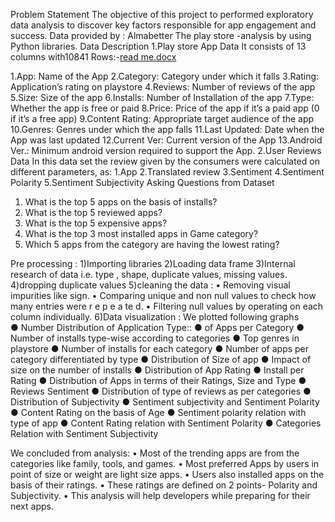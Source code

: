 
Problem Statement
The objective of this project to performed exploratory data analysis to discover key factors responsible for app engagement and success.
Data provided by :
Almabetter
The play store -analysis by using Python libraries.
Data Description
1.Play store App Data
It consists of 13 columns with10841 Rows:-[read me.docx](https://github.com/ramank123/Play-Store-App-Review-Analysis-EDA-/files/9483046/read.me.docx)

1.App: Name of the App 
2.Category: Category under which it falls 
3.Rating: Application’s rating on playstore
4.Reviews: Number of reviews of the app 
5.Size: Size of the app 
6.Installs: Number of Installation of the app 
7.Type: Whether the app is free or paid 
8.Price: Price of the app if it’s a paid app (0 if it’s a free app) 
9.Content Rating: Appropriate target audience of the app 
10.Genres: Genres under which the app falls 
11.Last Updated: Date when the App was last updated 
12.Current Ver: Current version of the App 
13.Android Ver.: Minimum android version required to support the App. 
2.User Reviews Data
In this data set the review given by the consumers were calculated on different parameters, as:
1.App
2.Translated review
3.Sentiment
4.Sentiment Polarity
5.Sentiment Subjectivity
Asking Questions from Dataset
1.	What is the top 5 apps on the basis of installs?
2.	What is the top 5 reviewed apps?
3.	What is the top 5 expensive apps?
4.	What is the top 3 most installed apps in Game category?
5.	Which 5 apps from the category are having the lowest rating?

Pre  processing  : 
1)Importing libraries 
2)Loading data frame
3)Internal research of data i.e. type , shape, duplicate values, missing values.
4)dropping duplicate values
5)cleaning the data : 
•	Removing visual impurities like sign.
•	Comparing unique and non null values to check how many entries were r e p e a te d.
•	Filtering null values by operating on each column individually.
6)Data visualization :
       We plotted following graphs  
●	Number Distribution of Application Type::
●	 of Apps per Category
●	Number of installs type-wise according to categories
●	Top genres in playstore
●	Number of installs for each category
●	Number of apps per category differentiated by type
●	Distribution of Size of app
●	Impact of size on the number of installs
●	Distribution of App Rating
●	Install per Rating
●	Distribution of Apps in terms of their Ratings, Size and Type
●	Reviews Sentiment
●	Distribution of type of reviews as per categories
●	Distribution of Subjectivity
●	Sentiment subjectivity and Sentiment Polarity
●	Content Rating on the basis of Age
●	Sentiment polarity relation with type of app
●	Content Rating relation with Sentiment Polarity
●	Categories Relation with Sentiment Subjectivity

We  concluded  from analysis: 
•	Most of the trending apps are from the categories like family, tools, and games.
•	Most preferred Apps by users in point of size or weight are light size apps.
•	Users also installed apps on the basis of their ratings.
•	These ratings are defined on 2 points- Polarity and Subjectivity.
•	This analysis will help developers while preparing for their next apps.

